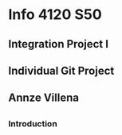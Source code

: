# Info 4120 S50
## Integration Project I
## Individual Git Project
## Annze Villena
##

### Introduction
